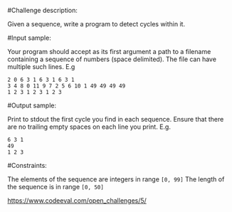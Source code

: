 #Challenge description:

Given a sequence, write a program to detect cycles within it.

#Input sample:

Your program should accept as its first argument a path to a filename containing a sequence of numbers (space delimited). The file can have multiple such lines. E.g

    2 0 6 3 1 6 3 1 6 3 1
    3 4 8 0 11 9 7 2 5 6 10 1 49 49 49 49
    1 2 3 1 2 3 1 2 3

#Output sample:

Print to stdout the first cycle you find in each sequence. Ensure that there are no trailing empty spaces on each line you print. E.g.

    6 3 1
    49
    1 2 3

#Constraints:

The elements of the sequence are integers in range `[0, 99]`
The length of the sequence is in range `[0, 50]`

https://www.codeeval.com/open_challenges/5/
